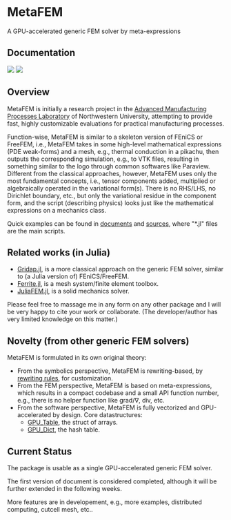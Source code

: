 # MetaFEM
A GPU-accelerated generic FEM solver by meta-expressions

## Documentation

[![][docs-dev-img]][docs-dev-url] [![][docs-paper-img]][docs-paper-url]

## Overview

MetaFEM is initially a research project in the [Advanced Manufacturing Processes Laboratory](http://ampl.mech.northwestern.edu/index.html) of Northwestern University, attempting to provide fast, highly customizable evaluations for practical manufacturing processes.

Function-wise, MetaFEM is similar to a skeleton version of FEniCS or FreeFEM, i.e., MetaFEM takes in some high-level mathematical expressions (PDE weak-forms) and a mesh, e.g., thermal conduction in a pikachu, then outputs the corresponding simulation, e.g., to VTK files, resulting in something similar to the logo through common softwares like Paraview. Different from the classical approaches, however, MetaFEM uses only the most fundamental concepts, i.e., tensor components added, multiplied or algebraically operated in the variational form(s). There is no RHS/LHS, no Dirichlet boundary, etc., but only the variational residue in the component form, and the script (describing physics) looks just like the mathematical expressions on a mechanics class.

Quick examples can be found in [documents](https://jxx2.github.io/MetaFEM.jl/dev/examples/md/pikachu/pikachu/) and [sources](https://github.com/jxx2/MetaFEM/tree/main/examples), where "*.jl" files are the main scripts. 

## Related works (in Julia)
* [Gridap.jl](https://github.com/gridap/Gridap.jl), is a more classical approach on the generic FEM solver, similar to (a Julia version of) FEniCS/FreeFEM.
* [Ferrite.jl](https://github.com/Ferrite-FEM/Ferrite.jl), is a mesh system/finite element toolbox. 
* [JuliaFEM.jl](https://github.com/JuliaFEM/JuliaFEM.jl), is a solid mechanics solver.

Please feel free to massage me in any form on any other package and I will be very happy to cite your work or collaborate. 
(The developer/author has very limited knowledge on this matter.)

## Novelty (from other generic FEM solvers)
MetaFEM is formulated in its own original theory:
* From the symbolics perspective, MetaFEM is rewriting-based, by [rewriting rules](https://github.com/jxx2/MetaFEM.jl/blob/main/src/symbolics/101_Simplify_Rule.jl), for customization.
* From the FEM perspective, MetaFEM is based on meta-expressions, which results in a compact codebase and a small API function number, e.g., there is no helper function like grad/∇, div, etc. 
* From the software perspective, MetaFEM is fully vectorized and GPU-accelerated by design. Core datastructures:
  * [GPU_Table](https://github.com/jxx2/MetaFEM.jl/blob/main/src/misc/05_GPU_Table.jl), the struct of arrays.
  * [GPU_Dict](https://github.com/jxx2/MetaFEM.jl/blob/main/src/misc/06_GPU_Dict.jl), the hash table.

## Current Status
The package is usable as a single GPU-accelerated generic FEM solver.  

The first version of document is considered completed, although it will be further extended in the following weeks.
  
More features are in developement, e.g., more examples, distributed computing, cutcell mesh, etc.. 

[docs-dev-img]: https://img.shields.io/badge/docs-latest%20release-blue
[docs-dev-url]: https://jxx2.github.io/MetaFEM.jl/dev/

[docs-paper-img]: https://img.shields.io/badge/paper-arxiv-blue
[docs-paper-url]: https://arxiv.org/abs/2111.03541
